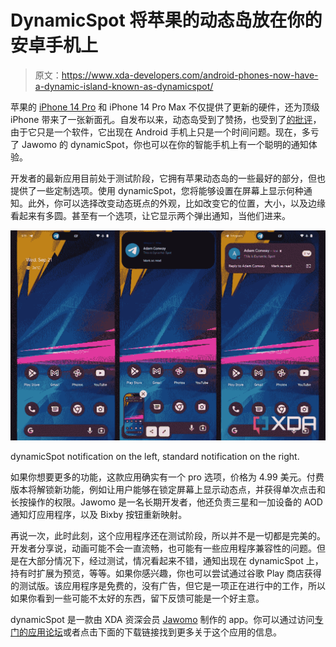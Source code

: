# DynamicSpot 将苹果的动态岛放在你的安卓手机上

> 原文：<https://www.xda-developers.com/android-phones-now-have-a-dynamic-island-known-as-dynamicspot/>

苹果的 [iPhone 14 Pro](https://www.xda-developers.com/apple-iphone-14-pro/) 和 iPhone 14 Pro Max 不仅提供了更新的硬件，还为顶级 iPhone 带来了一张新面孔。自发布以来，动态岛受到了赞扬，也受到了[的批评](https://www.xda-developers.com/apple-dynamic-island-editorial/)，由于它只是一个软件，它出现在 Android 手机上只是一个时间问题。现在，多亏了 Jawomo 的 dynamicSpot，你也可以在你的智能手机上有一个聪明的通知体验。

开发者的最新应用目前处于测试阶段，它拥有苹果动态岛的一些最好的部分，但也提供了一些定制选项。使用 dynamicSpot，您将能够设置在屏幕上显示何种通知。此外，你可以选择改变动态斑点的外观，比如改变它的位置，大小，以及边缘看起来有多圆。甚至有一个选项，让它显示两个弹出通知，当他们进来。

 <picture>![dynamicpost on Pixel 6a](img/595b3e50d0ddcd8fb5980d78a7e99c82.png)</picture> 

dynamicSpot notification on the left, standard notification on the right.

如果你想要更多的功能，这款应用确实有一个 pro 选项，价格为 4.99 美元。付费版本将解锁新功能，例如让用户能够在锁定屏幕上显示动态点，并获得单次点击和长按操作的权限。Jawomo 是一名长期开发者，他还负责三星和一加设备的 AOD 通知灯应用程序，以及 Bixby 按钮重新映射。

再说一次，此时此刻，这个应用程序还在测试阶段，所以并不是一切都是完美的。开发者分享说，动画可能不会一直流畅，也可能有一些应用程序兼容性的问题。但是在大部分情况下，经过测试，情况看起来不错，通知出现在 dynamicSpot 上，持有时扩展为预览，等等。如果你感兴趣，你也可以尝试通过谷歌 Play 商店获得的测试版。该应用程序是免费的，没有广告，但它是一项正在进行中的工作，所以如果你看到一些可能不太好的东西，留下反馈可能是一个好主意。

dynamicSpot 是一款由 XDA 资深会员 [Jawomo](https://forum.xda-developers.com/m/jawomo.5759008/) 制作的 app。你可以通过访问[专门的应用论坛](https://forum.xda-developers.com/t/app-dynamicspot-iphone-14-pro-dynamic-island-multitasking-for-android-early-access.4496049/#post-87468329)或者点击下面的下载链接找到更多关于这个应用的信息。